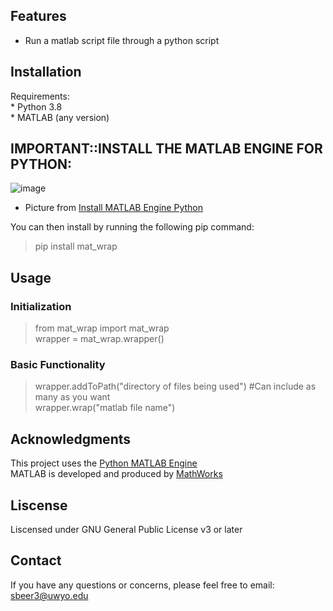 ## Features  

* Run a matlab script file through a python script  

## Installation  
Requirements:  
	* Python 3.8  
	* MATLAB (any version)  
## IMPORTANT::INSTALL THE MATLAB ENGINE FOR PYTHON: 

![image](https://user-images.githubusercontent.com/55168674/127377377-e65c80d9-249c-4405-b11d-db5ec97b1ea1.png)  
* Picture from [Install MATLAB Engine Python](https://www.mathworks.com/help/matlab/matlab_external/install-the-matlab-engine-for-python.html#responsive_offcanvas)  

You can then install by running the following pip command:  
> pip install mat_wrap  

## Usage  

### Initialization  
> from mat_wrap import mat_wrap  
> wrapper = mat_wrap.wrapper()

### Basic Functionality  
> wrapper.addToPath("directory of files being used") #Can include as many as you want  
> wrapper.wrap("matlab file name")  

## Acknowledgments

This project uses the [Python MATLAB Engine](https://www.mathworks.com/help/matlab/matlab-engine-for-python.html)  
MATLAB is developed and produced by [MathWorks](https://www.mathworks.com/)  

## Liscense  

Liscensed under GNU General Public License v3 or later  

## Contact  

If you have any questions or concerns, please feel free to email: sbeer3@uwyo.edu
